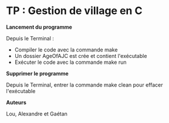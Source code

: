 # TP : Gestion de village en C


**Lancement du programme**

Depuis le Terminal :
- Compiler le code avec la commande make
- Un dossier AgeOfAJC est crée et contient l'exécutable
- Exécuter le code avec la commande make run


**Supprimer le programme**

Depuis le Terminal, entrer la commande make clean pour effacer l'exécutable 


**Auteurs**

Lou, Alexandre et Gaétan